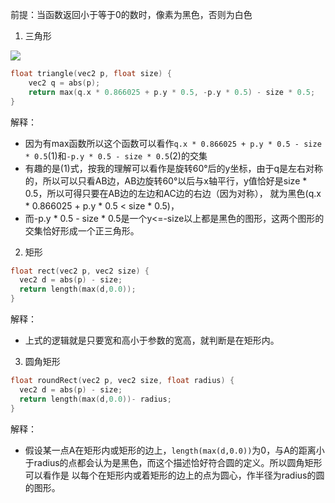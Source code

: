 前提：当函数返回小于等于0的数时，像素为黑色，否则为白色
1. 三角形

![](https://github.com/Sociosarbis/dailyLearning/blob/master/Math_and_Geometry/assets/distance_fields_triangle.png?raw=true)
```c++
float triangle(vec2 p, float size) {
    vec2 q = abs(p);
    return max(q.x * 0.866025 + p.y * 0.5, -p.y * 0.5) - size * 0.5;
}
```
解释：
* 因为有max函数所以这个函数可以看作`q.x * 0.866025 + p.y * 0.5 - size * 0.5`(1)和`-p.y * 0.5 - size * 0.5`(2)的交集
* 有趣的是(1)式，按我的理解可以看作是旋转60°后的y坐标，由于q是左右对称的，所以可以只看AB边，AB边旋转60°以后与x轴平行，y值恰好是size * 0.5，所以可得只要在AB边的左边和AC边的右边（因为对称），
就为黑色(q.x * 0.866025 + p.y * 0.5 < size * 0.5)，
* 而-p.y * 0.5 - size * 0.5是一个y<=-size以上都是黑色的图形，这两个图形的交集恰好形成一个正三角形。
2. 矩形
```c++
float rect(vec2 p, vec2 size) {  
  vec2 d = abs(p) - size;
  return length(max(d,0.0));
}
```
解释：
* 上式的逻辑就是只要宽和高小于参数的宽高，就判断是在矩形内。
3. 圆角矩形
```c++
float roundRect(vec2 p, vec2 size, float radius) {
  vec2 d = abs(p) - size;
  return length(max(d,0.0))- radius;
}
```
解释：
* 假设某一点A在矩形内或矩形的边上，`length(max(d,0.0))`为0，与A的距离小于radius的点都会认为是黑色，而这个描述恰好符合圆的定义。所以圆角矩形可以看作是
以每个在矩形内或着矩形的边上的点为圆心，作半径为radius的圆的图形。
